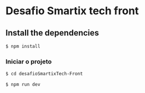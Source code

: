 # Desafio Smartix tech front


## Install the dependencies
```sh
$ npm install
```

### Iniciar o projeto
```sh
$ cd desafioSmartixTech-Front
```

```sh
$ npm run dev
```


